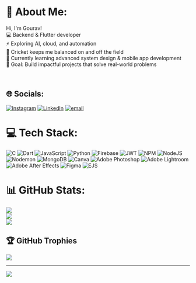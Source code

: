 # 👋 About Me: 

Hi, I'm Gourav!  
 💻 Backend & Flutter developer        
 ⚡ Exploring AI, cloud, and automation  
 🏏 Cricket keeps me balanced on and off the field  
 🌱 Currently learning advanced system design & mobile app development  
 🎯 Goal: Build impactful projects that solve real-world problems  

          
<br>


## 🌐 Socials:
[![Instagram](https://img.shields.io/badge/Instagram-%23E4405F.svg?logo=Instagram&logoColor=white)](https://instagram.com/_gouravd0) [![LinkedIn](https://img.shields.io/badge/LinkedIn-%230077B5.svg?logo=linkedin&logoColor=white)](https://linkedin.com/in/www.linkedin.com/in/gouravdeb) [![email](https://img.shields.io/badge/Email-D14836?logo=gmail&logoColor=white)](mailto:debgourav8@gmail.com) 

# 💻 Tech Stack:
![C](https://img.shields.io/badge/c-%2300599C.svg?style=for-the-badge&logo=c&logoColor=white) ![Dart](https://img.shields.io/badge/dart-%230175C2.svg?style=for-the-badge&logo=dart&logoColor=white) ![JavaScript](https://img.shields.io/badge/javascript-%23323330.svg?style=for-the-badge&logo=javascript&logoColor=%23F7DF1E) ![Python](https://img.shields.io/badge/python-3670A0?style=for-the-badge&logo=python&logoColor=ffdd54) ![Firebase](https://img.shields.io/badge/firebase-%23039BE5.svg?style=for-the-badge&logo=firebase) ![JWT](https://img.shields.io/badge/JWT-black?style=for-the-badge&logo=JSON%20web%20tokens) ![NPM](https://img.shields.io/badge/NPM-%23CB3837.svg?style=for-the-badge&logo=npm&logoColor=white) ![NodeJS](https://img.shields.io/badge/node.js-6DA55F?style=for-the-badge&logo=node.js&logoColor=white) ![Nodemon](https://img.shields.io/badge/NODEMON-%23323330.svg?style=for-the-badge&logo=nodemon&logoColor=%BBDEAD) ![MongoDB](https://img.shields.io/badge/MongoDB-%234ea94b.svg?style=for-the-badge&logo=mongodb&logoColor=white) ![Canva](https://img.shields.io/badge/Canva-%2300C4CC.svg?style=for-the-badge&logo=Canva&logoColor=white) ![Adobe Photoshop](https://img.shields.io/badge/adobe%20photoshop-%2331A8FF.svg?style=for-the-badge&logo=adobe%20photoshop&logoColor=white) ![Adobe Lightroom](https://img.shields.io/badge/Adobe%20Lightroom-31A8FF.svg?style=for-the-badge&logo=Adobe%20Lightroom&logoColor=white) ![Adobe After Effects](https://img.shields.io/badge/Adobe%20After%20Effects-9999FF.svg?style=for-the-badge&logo=Adobe%20After%20Effects&logoColor=white) ![Figma](https://img.shields.io/badge/figma-%23F24E1E.svg?style=for-the-badge&logo=figma&logoColor=white) ![EJS](https://img.shields.io/badge/ejs-%23B4CA65.svg?style=for-the-badge&logo=ejs&logoColor=black)
# 📊 GitHub Stats:
![](https://github-readme-stats.vercel.app/api?username=Gourav-Deb&theme=merko&hide_border=false&include_all_commits=true&count_private=false)<br/>
![](https://nirzak-streak-stats.vercel.app/?user=Gourav-Deb&theme=merko&hide_border=false)<br/>
![](https://github-readme-stats.vercel.app/api/top-langs/?username=Gourav-Deb&theme=merko&hide_border=false&include_all_commits=true&count_private=false&layout=compact)

## 🏆 GitHub Trophies
![](https://github-profile-trophy.vercel.app/?username=Gourav-Deb&theme=radical&no-frame=false&no-bg=true&margin-w=4)

---
[![](https://visitcount.itsvg.in/api?id=Gourav-Deb&icon=0&color=0)](https://visitcount.itsvg.in)

<!-- Proudly created with GPRM ( https://gprm.itsvg.in ) -->
